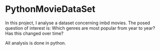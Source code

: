# PythonMovieDataSet

In this project, I analyse a dataset concerning imbd movies.  The posed question of interest is:
Which genres are most popular from year to year?  Has this changed over time?

All analysis is done in python.
